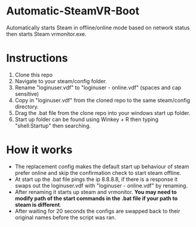 # Automatic-SteamVR-Boot
Automatically starts Steam in offline/online mode based on network status then starts Steam vrmonitor.exe.

# Instructions
1. Clone this repo
2. Navigate to your steam/config folder.
3. Rename "loginuser.vdf" to "loginuser - online.vdf" (spaces and cap sensitive)
4. Copy in "loginuser.vdf" from the cloned repo to the same steam/config directory. 
5. Drag the .bat file from the clone repo into your windows start up folder.
6. Start up folder can be found using Winkey + R then typing "shell:Startup" then searching.

# How it works
* The replacement config makes the default start up behaviour of steam prefer online and skip the confirmation check to start steam offline. 
* At start up the .bat file pings the ip 8.8.8.8, if there is a response it swaps out the loginuser.vdf with "loginuser - online.vdf" by renaming. 
* After renaming it starts up steam and vrmonitor. **You may need to modify path of the start commands in the .bat file if your path to steam is different**. 
* After waiting for 20 seconds the configs are swapped back to their original names before the script was ran. 
